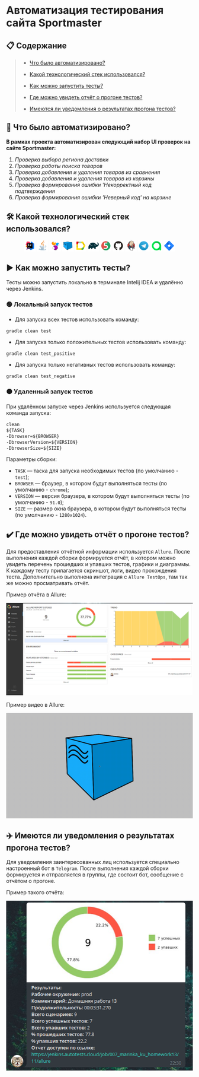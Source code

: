 # Автоматизация тестирования сайта Sportmaster

## :clipboard: Содержание

>  - [Что было автоматизировано?](#pushpin)
>
>  - [Какой технологический стек использовался?](#hammer_and_wrench)
>
>  - [Как можно запустить тесты?](#arrow_forward)
>
>  - [Где можно увидеть отчёт о прогоне тестов?](#heavy_check_mark)
>
>  - [Имеются ли уведомления о результатах прогона тестов?](#airplane)


## :pushpin: Что было автоматизировано?

**В рамках проекта автоматизирован следующий набор UI проверок на сайте Sportmaster:**

1. *Проверка выбора региона доставки*
2. *Проверка работы поиска товаров*
3. *Проверка добавления и удаления товаров из сравнения*
4. *Проверка добавления и удаления товаров из корзины*
5. *Проверка формирования ошибки 'Некорректный код подтверждения*
6. *Проверка формирования ошибки 'Неверный код' на корзине*

## :hammer_and_wrench: Какой технологический стек использовался?

<p align="center">
<img width="6%" title="IntelliJ IDEA" src="images/logo/Intelij_IDEA.svg">
<img width="6%" title="Java" src="images/logo/Java.svg">
<img width="6%" title="Selenide" src="images/logo/Selenide.svg">
<img width="6%" title="Selenoid" src="images/logo/Selenoid.svg">
<img width="6%" title="Allure Report" src="images/logo/Allure_Report.svg">
<img width="6%" title="Gradle" src="images/logo/Gradle.svg">
<img width="6%" title="JUnit5" src="images/logo/JUnit5.svg">
<img width="6%" title="GitHub" src="images/logo/GitHub.svg">
<img width="6%" title="Jenkins" src="images/logo/Jenkins.svg">
<img width="6%" title="Telegram" src="images/logo/Telegram.svg">
<img width="6%" title="Allure_TO" src="images/logo/Allure_TO.svg">
<img width="6%" title="Jira" src="images/logo/Jira.svg">
</p>


## :arrow_forward: Как можно запустить тесты?
Тесты можно запустить локально в терминале Intelij IDEA и удалённо через Jenkins.

### :green_circle: Локальный запуск тестов

- Для запуска всех тестов использовать команду:
```
gradle clean test
```
- Для запуска только положительных тестов использовать команду:
```
gradle clean test_positive
```
- Для запуска только негативных тестов использовать команду:
```
gradle clean test_negative
```

### :orange_circle:	 Удаленный запуск тестов

При удалённом запуске через Jenkins используется следующая команда запуска:
```
clean
${TASK}
-Dbrowser=${BROWSER}
-DbrowserVersion=${VERSION}
-DbrowserSize=${SIZE}
```
Параметры сборки:
- <code>TASK</code> — таска для запуска необходимых тестов (по умолчанию - <code>test</code>);
- <code>BROWSER</code> — браузер, в котором будут выполняться тесты (по умолчанию - <code>chrome</code>);
- <code>VERSION</code> — версия браузера, в котором будут выполняться тесты (по умолчанию - <code>91.0</code>);
- <code>SIZE</code> — размер окна браузера, в котором будут выполняться тесты (по умолчанию - <code>1280x1024</code>).


## :heavy_check_mark: Где можно увидеть отчёт о прогоне тестов?

Для предоставления отчётной информации используется <code>Allure</code>. 
После выполнения каждой сборки формируется отчёт, в котором можно увидеть перечень прошедших и упавших тестов, графики и диаграммы.
К каждому тесту прилагается скриншот, логи, видео прохождения теста.
Дополнительно выполнена интеграция с <code>Allure TestOps</code>, там так же можно просматривать отчёт.

Пример отчёта в Allure:
<p align="center">
<img title="allure_report" src="images/screens/allure_report.png">
</p>

Пример видео в Allure:
<p align="center">
<img title="video" src="images/gif/video.gif">
</p>

## :airplane: Имеются ли уведомления о результатах прогона тестов?

Для уведомления заинтересованных лиц используется специально настроенный бот в <code>Telegram</code>. 
После выполнения каждой сборки формируется и отправляется в группы, где состоит бот, сообщение с отчётом о прогоне.

Пример такого отчёта:

<p align="center">
<img title="telegram_report.png" src="images/screens/telegram_report.png">
</p>

